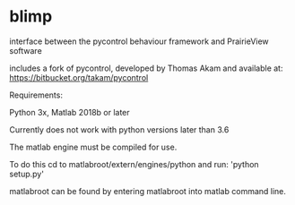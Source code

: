 # blimp
interface between the pycontrol behaviour framework and PrairieView software

includes a fork of pycontrol, developed by Thomas Akam and available at: https://bitbucket.org/takam/pycontrol 

Requirements:

Python 3x, Matlab 2018b or later

Currently does not work with python versions later than 3.6

The matlab engine must be compiled for use.

To do this cd to matlabroot/extern/engines/python and run: 'python setup.py'

matlabroot can be found by entering matlabroot into matlab command line.
